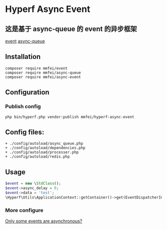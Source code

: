 # Hyperf Async Event

## 这是基于 async-queue 的 event 的异步框架
[event](https://hyperf.wiki/2.0/#/zh-cn/event)
[async-queue](https://hyperf.wiki/2.0/#/zh-cn/async-queue)

## Installation
```
composer require mmfei/event
composer require mmfei/async-queue
composer require mmfei/async-event
```
## Configuration
### Publish config
```
php bin/hyperf.php vendor:publish mmfei/hyperf-async-event
```
## Config files:
```
+ ./config/autoload/async_queue.php
+ ./config/autoload/dependencies.php
+ ./config/autoload/processer.php
+ ./config/autoload/redis.php
```
## Usage
```php
$event = new \StdClass();
$event->async_delay = 0;
$event->data = 'test';
\Hyperf\Utils\ApplicationContext::getContainer()->get(EventDispatcherInterface::class)->dispatch($event);
```

### More configure
[Only some events are asynchronous?](./README_CUSTOM.MD)
